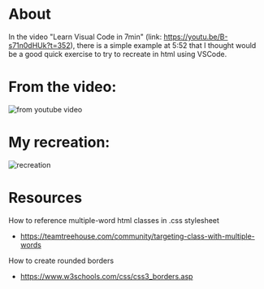 # About
In the video "Learn Visual Code in 7min" (link: https://youtu.be/B-s71n0dHUk?t=352), there is a simple example at 5:52 that I thought would be a good quick exercise to try to recreate in html using VSCode.

# From the video:
![from youtube video](https://github.com/cmesias/GettingStarted/assets/17791454/11386c06-4ad3-4f0d-9e2f-d4b9b6e85eba)

# My recreation:
![recreation ](https://github.com/cmesias/GettingStarted/assets/17791454/c503fe41-1726-4611-80f9-cf76d866d853)

# Resources
How to reference multiple-word html classes in .css stylesheet
- https://teamtreehouse.com/community/targeting-class-with-multiple-words

How to create rounded borders
- https://www.w3schools.com/css/css3_borders.asp
